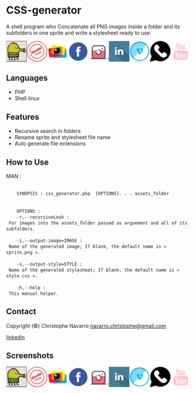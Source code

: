 # CSS-generator  

A shell program who Concatenate all PNG images inside a folder and its subfolders in one sprite and write a stylesheet ready to use.  
  
![sprite](https://github.com/Crinav/CSS-generator/blob/master/sprite.png)  

## Languages
* PHP
* Shell linux  

## Features 
* Recursive search in folders
* Rename sprite and stylesheet file name
* Auto generate file extensions  

      
## How to Use  
  
MAN :
```
        
    SYNOPSIS : css_generator.php  [OPTIONS]. . . assets_folder


    OPTIONS :        
    -r,--recursiveLook :
 For images into the assets_folder passed as arguement and all of its subfolders.

    -i,--output-image=IMAGE :
 Name of the generated image; If blank, the default name is « sprite.png ».

    -s,--output-style=STYLE :
 Name of the generated stylesheet; If blank, the default name is « style.css ».

    -h,--help :
 This manual helper.

```
## Contact  

Copyright (©) Christophe Navarro <navarro.christophe@gmail.com>

[linkedin](https://www.linkedin.com/in/christophe-navarro-b5173a171)  

## Screenshots
  
![sprite](https://github.com/Crinav/CSS-generator/blob/master/sprite.png)